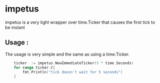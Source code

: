 # impetus
impetus is a very light wrapper over time.Ticker that causes the first tick to 
be instant

## Usage :

The usage is very simple and the same as using a time.Ticker. 

```go
    ticker  := impetus.NewImmediateTicker(5 * time.Seconds)
    for range ticker.C{
        fmt.Println("tick doesn't wait for 5 seconds")
    }
```
